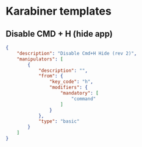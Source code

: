 # Karabiner templates

## Disable CMD + H (hide app)

```json
{
    "description": "Disable Cmd+H Hide (rev 2)",
    "manipulators": [
        {
            "description": "",
            "from": {
                "key_code": "h",
                "modifiers": {
                    "mandatory": [
                        "command"
                    ]
                }
            },
            "type": "basic"
        }
    ]
}
```
